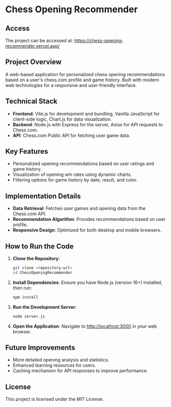 # Chess Opening Recommender

## Access
The project can be accessed at: https://chess-opening-recommender.vercel.app/

## Project Overview
A web-based application for personalized chess opening recommendations based on a user's chess.com profile and game history.
Built with modern web technologies for a responsive and user-friendly interface.

## Technical Stack
- **Frontend**: Vite.js for development and bundling, Vanilla JavaScript for client-side logic, Chart.js for data visualization.
- **Backend**: Node.js with Express for the server, Axios for API requests to Chess.com.
- **API**: Chess.com Public API for fetching user game data.

## Key Features
- Personalized opening recommendations based on user ratings and game history.
- Visualization of opening win rates using dynamic charts.
- Filtering options for game history by date, result, and color.

## Implementation Details
- **Data Retrieval**: Fetches user games and opening data from the Chess.com API.
- **Recommendation Algorithm**: Provides recommendations based on user profile.
- **Responsive Design**: Optimized for both desktop and mobile browsers.

## How to Run the Code
1. **Clone the Repository**:
   ```bash
   git clone <repository-url>
   cd ChessOpeningRecommender
   ```
2. **Install Dependencies**: Ensure you have Node.js (version 16+) installed, then run:
   ```bash
   npm install
   ```
3. **Run the Development Server**:
   ```bash
   node server.js
   ```
4. **Open the Application**:
   Navigate to [http://localhost:3000](http://localhost:3000) in your web browser.

## Future Improvements
- More detailed opening analysis and statistics.
- Enhanced learning resources for users.
- Caching mechanism for API responses to improve performance.

## License
This project is licensed under the MIT License.
